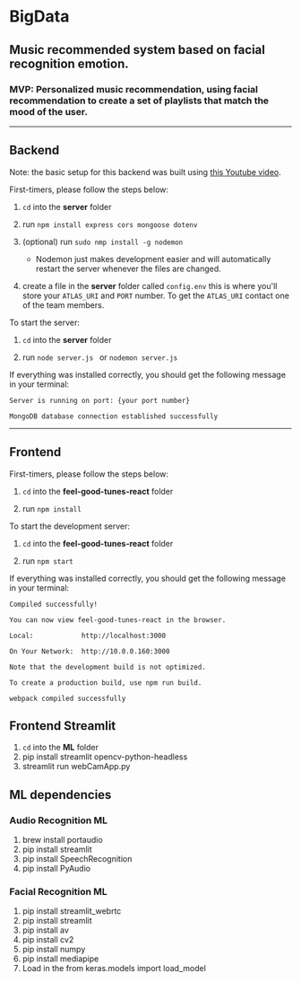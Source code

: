 # BigData

## Music recommended system based on facial recognition emotion.

### MVP: Personalized music recommendation, using facial recommendation to create a set of playlists that match the mood of the user.

----------------------------------------------------------

## Backend

Note: the basic setup for this backend was built using [this Youtube video](https://www.youtube.com/watch?v=7CqJlxBYj-M).

First-timers, please follow the steps below:

1. ```cd``` into the **server** folder

2. run ```npm install express cors mongoose dotenv``` 

3. (optional) run ```sudo nmp install -g nodemon``` 
    - Nodemon just makes development easier and will automatically restart the server whenever the files are changed.

4. create a file in the **server** folder called ```config.env``` this is where you'll store your ```ATLAS_URI``` and ```PORT``` number. To get the ```ATLAS_URI``` contact one of the team members. 

To start the server:

1. ```cd``` into the **server** folder

2. run ```node server.js ``` or ```nodemon server.js```

If everything was installed correctly, you should get the following message in your terminal:

  ```Server is running on port: {your port number}```
  
  ```MongoDB database connection established successfully```

----------------------------------------------------------

## Frontend

First-timers, please follow the steps below:

1. ```cd``` into the **feel-good-tunes-react** folder

2. run ```npm install``` 

To start the development server:

1. ```cd``` into the **feel-good-tunes-react** folder

2. run ```npm start ```

If everything was installed correctly, you should get the following message in your terminal:
  
  ```Compiled successfully!```

  ```You can now view feel-good-tunes-react in the browser.```

  ```Local:            http://localhost:3000```

  ```On Your Network:  http://10.0.0.160:3000```

  ```Note that the development build is not optimized.```
  
  ```To create a production build, use npm run build.```

  ```webpack compiled successfully```
  
  ## Frontend Streamlit
  
  1. ```cd``` into the **ML** folder
  2. pip install streamlit opencv-python-headless
  3. streamlit run webCamApp.py

  ## ML dependencies
  
  ### Audio Recognition ML
  1. brew install portaudio
  2. pip install streamlit
  3. pip install SpeechRecognition
  4. pip install PyAudio

  ### Facial Recognition ML
  1. pip install streamlit_webrtc
  2. pip install streamlit
  3. pip install av
  4. pip install cv2
  5. pip install numpy
  6. pip install mediapipe
  7. Load in the from keras.models import load_model
  
